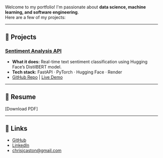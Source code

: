 Welcome to my portfolio! I'm passionate about **data science, machine learning, and software engineering**.  
Here are a few of my projects:

---

## 🚀 Projects

### [Sentiment Analysis API](https://sentiment-analysis-api-w0p4.onrender.com/docs)
- **What it does:** Real-time text sentiment classification using Hugging Face’s DistilBERT model.  
- **Tech stack:** FastAPI · PyTorch · Hugging Face · Render  
- [GitHub Repo](https://github.com/ChrisCaston/ml-project-sentiment-analysis) | [Live Demo](https://sentiment-analysis-api-w0p4.onrender.com/docs)

---

## 📄 Resume
[Download PDF]

---

## 🔗 Links
- [GitHub](https://github.com/ChrisCaston)  
- [LinkedIn](https://www.linkedin.com/in/christopher-caston/)  
- chrisjcaston@gmail.com
